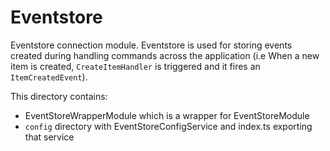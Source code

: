 # Eventstore

Eventstore connection module. Eventstore is used for storing events created during handling commands across the application (i.e When a new item is created, `CreateItemHandler` is triggered and it fires an `ItemCreatedEvent`).

This directory contains:

- EventStoreWrapperModule which is a wrapper for EventStoreModule
- `config` directory with EventStoreConfigService and index.ts exporting that service
